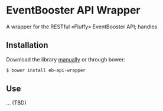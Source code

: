 EventBooster API Wrapper
========================

A wrapper for the RESTful «Fluffy» EventBooster API; handles 

## Installation

Download the library [manually](https://github.com/joinbox/eb-api-wrapper) or through bower: 

```bash
$ bower install eb-api-wrapper
```

## Use

… (TBD)